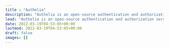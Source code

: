 ```yaml
---
title : "Authelia"
description: "Authelia is an open-source authentication and authorization server providing multi-factor authentication and single sign-on (SSO) for your applications via a web portal. It acts as a companion for common reverse proxies."
lead: "Authelia is an open-source authentication and authorization server providing multi-factor authentication and single sign-on (SSO) for your applications via a web portal. It acts as a companion for common reverse proxies."
date: 2022-03-19T04:53:05+00:00
lastmod: 2022-03-19T04:53:05+00:00
draft: false
images: []
---
```

